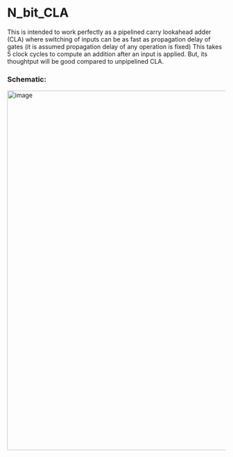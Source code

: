 # N_bit_CLA

This is intended to work perfectly as a pipelined carry lookahead adder (CLA) where switching of inputs can be as fast as propagation delay of gates (it is assumed propagation delay of any operation is fixed)
This takes 5 clock cycles to compute an addition after an input is applied. But, its thoughtput will be good compared to unpipelined CLA.

### Schematic:
<img width="1866" height="831" alt="image" src="https://github.com/user-attachments/assets/cb666d28-a71a-4d7f-9a17-b493655e11e8" />
